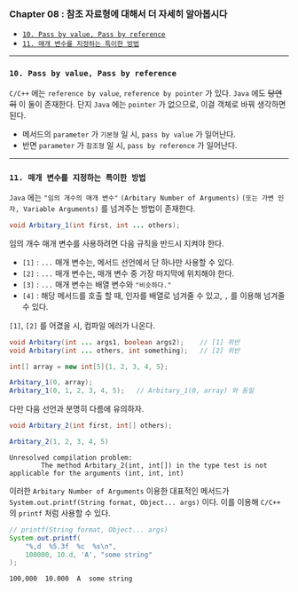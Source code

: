 
### Chapter 08 : 참조 자료형에 대해서 더 자세히 알아봅시다

- [`10. Pass by value, Pass by reference`](#10-pass-by-value-pass-by-reference)
- [`11. 매개 변수를 지정하는 특이한 방법`](#11-매개-변수를-지정하는-특이한-방법)

---

### `10. Pass by value, Pass by reference`

`C/C++` 에는 `reference by value`, `reference by pointer` 가 있다. `Java` 에도 ~~당연히~~ 이 둘이 존재한다. 단지 `Java` 에는 `pointer` 가 없으므로, 이걸 객체로 바꿔 생각하면 된다.

- 메서드의 `parameter` 가 `기본형` 일 시, `pass by value` 가 일어난다.
- 반면 `parameter` 가 `참조형` 일 시, `pass by reference` 가 일어난다.

---

### `11. 매개 변수를 지정하는 특이한 방법`

`Java` 에는 `"임의 개수의 매개 변수"` `(Arbitary Number of Arguments)` `(또는 가변 인자, Variable Arguments)` 를 넘겨주는 방법이 존재한다.

```java
void Arbitary_1(int first, int ... others);
```

임의 개수 매개 변수를 사용하려면 다음 규칙을 반드시 지켜야 한다.
- `[1]` : `...` 매개 변수는, 메서드 선언에서 단 하나만 사용할 수 있다.
- `[2]` : `...` 매개 변수는, 매개 변수 중 가장 마지막에 위치해야 한다.
- `[3]` : `...` 매개 변수는 배열 변수와 `"비슷하다."`
- `[4]` : 해당 메서드를 호출 할 때, 인자를 배열로 넘겨줄 수 있고, `,` 를 이용해 넘겨줄 수 있다.

`[1]`, `[2]` 를 어겼을 시, 컴파일 에러가 나온다.

```java
void Arbitary(int ... args1, boolean args2);    // [1] 위반
void Arbitary(int ... others, int something);   // [2] 위반
```
```java
int[] array = new int[5]{1, 2, 3, 4, 5};

Arbitary_1(0, array);
Arbitary_1(0, 1, 2, 3, 4, 5);   // Arbitary_1(0, array) 와 동일
```

다만 다음 선언과 분명히 다름에 유의하자.
```java
void Arbitary_2(int first, int[] others);

Arbitary_2(1, 2, 3, 4, 5)
```
```
Unresolved compilation problem: 
        The method Arbitary_2(int, int[]) in the type test is not applicable for the arguments (int, int, int)
```

이러한 `Arbitary Number of Arguments` 이용한 대표적인 메서드가 `System.out.printf(String format, Object... args)` 이다.
이를 이용해 `C/C++` 의 `printf` 처럼 사용할 수 있다.

```java
// printf(String format, Object... args)
System.out.printf(
    "%,d  %5.3f  %c  %s\n",
    100000, 10.d, 'A', "some string"
);
```
```
100,000  10.000  A  some string
```
